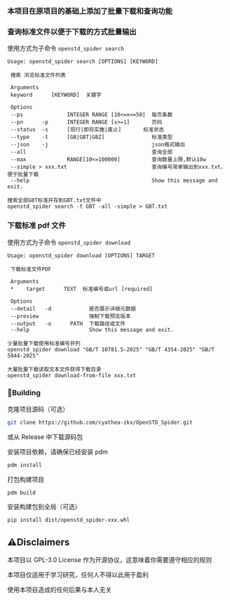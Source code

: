 ### 本项目在原项目的基础上添加了批量下载和查询功能
### 查询标准文件以便于下载的方式批量输出
使用方式为子命令 `openstd_spider search`

```
Usage: openstd_spider search [OPTIONS] [KEYWORD]

 搜索 浏览标准文件列表

 Arguments
 keyword      [KEYWORD]  关键字

 Options
 --ps              INTEGER RANGE [10<=x<=50]  每页条数
 --pn      -p      INTEGER RANGE [x>=1]       页码
 --status  -s      [现行|即将实施|废止]       标准状态
 --type    -t      [GB|GBT|GBZ]               标准类型
 --json    -j                                 json格式输出
 --all                                        查询全部
 --max             RANGE[10<=100000]          查询数量上限,默认10w
 --simple > xxx.txt                           查询编号简单输出到xxx.txt，便于批量下载
 --help                                       Show this message and exit.

搜索全部GBT标准并存到GBT.txt文件中
openstd_spider search -t GBT -all -simple > GBT.txt

```


### 下载标准 pdf 文件

使用方式为子命令 `openstd_spider download`

```
Usage: openstd_spider download [OPTIONS] TARGET

 下载标准文件PDF

 Arguments
 *    target      TEXT  标准编号或url [required]

 Options
 --detail   -d            是否展示详细元数据
 --preview                强制下载预览版本
 --output   -o      PATH  下载路径或文件
 --help                   Show this message and exit.

少量批量下载使用标准编号并列
openstd_spider download "GB/T 10781.5-2025" "GB/T 4354-2025" "GB/T 5844-2025"

大量批量下载读取文本文件获得下载目录
openstd_spider download-from-file xxx.txt

```


### 🔨Building

克隆项目源码（可选）

```bash
git clone https://github.com/cyathea-zkx/OpenSTD_Spider.git
```

或从 Release 中下载源码包

安装项目依赖，请确保已经安装 pdm

```bash
pdm install
```

打包构建项目

```bash
pdm build
```

安装构建包到全局（可选）

```bash
pip install dist/openstd_spider-xxx.whl
```


## ⚠️Disclaimers

本项目以 GPL-3.0 License 作为开源协议，这意味着你需要遵守相应的规则

本项目仅适用于学习研究，任何人不得以此用于盈利

使用本项目造成的任何后果与本人无关
